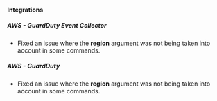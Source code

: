 #### Integrations
##### AWS - GuardDuty Event Collector
- Fixed an issue where the **region** argument was not being taken into account in some commands. 

##### AWS - GuardDuty
- Fixed an issue where the **region** argument was not being taken into account in some commands. 
